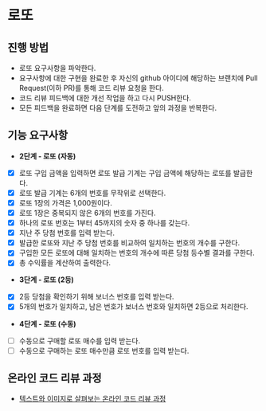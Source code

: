 # 로또
## 진행 방법
* 로또 요구사항을 파악한다.
* 요구사항에 대한 구현을 완료한 후 자신의 github 아이디에 해당하는 브랜치에 Pull Request(이하 PR)를 통해 코드 리뷰 요청을 한다.
* 코드 리뷰 피드백에 대한 개선 작업을 하고 다시 PUSH한다.
* 모든 피드백을 완료하면 다음 단계를 도전하고 앞의 과정을 반복한다.

## 기능 요구사항
- **2단계 - 로또 (자동)**
* [x] 로또 구입 금액을 입력하면 로또 발급 기계는 구입 금액에 해당하는 로또를 발급한다.
* [x] 로또 발급 기계는 6개의 번호를 무작위로 선택한다.
* [x] 로또 1장의 가격은 1,000원이다.
* [x] 로또 1장은 중복되지 않은 6개의 번호를 가진다.
* [x] 하나의 로또 번호는 1부터 45까지의 숫자 중 하나를 갖는다.
* [x] 지난 주 당첨 번호를 입력 받는다.
* [x] 발급한 로또와 지난 주 당첨 번호를 비교하여 일치하는 번호의 개수를 구한다.
* [x] 구입한 모든 로또에 대해 일치하는 번호의 개수에 따른 당첨 등수별 결과를 구한다.
* [x] 총 수익률을 계산하여 출력한다.

- **3단계 - 로또 (2등)**
* [x] 2등 당첨을 확인하기 위해 보너스 번호를 입력 받는다.
* [x] 5개의 번호가 일치하고, 남은 번호가 보너스 번호와 일치하면 2등으로 처리한다.

- **4단계 - 로또 (수동)**
* [ ] 수동으로 구매할 로또 매수를 입력 받는다.
* [ ] 수동으로 구매하는 로또 매수만큼 로또 번호를 입력 받는다.

## 온라인 코드 리뷰 과정
* [텍스트와 이미지로 살펴보는 온라인 코드 리뷰 과정](https://github.com/next-step/nextstep-docs/tree/master/codereview)